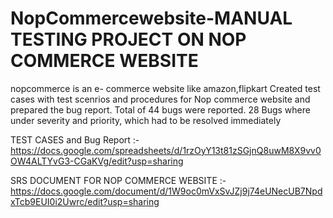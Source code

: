 # NopCommercewebsite-MANUAL TESTING PROJECT ON NOP COMMERCE WEBSITE
nopcommerce is an  e- commerce website  like amazon,flipkart
Created test cases with test scenrios and procedures for Nop commerce website  and prepared the bug report. Total of 44 bugs were reported. 28 Bugs where under severity and priority, which had to be resolved immediately

TEST CASES  and Bug Report :-   https://docs.google.com/spreadsheets/d/1rzOyY13t81zSGjnQ8uwM8X9vv0OW4ALTYvG3-CGaKVg/edit?usp=sharing

SRS DOCUMENT FOR NOP COMMERCE WEBSITE :- https://docs.google.com/document/d/1W9oc0mVxSvJZj9j74eUNecUB7NpdxTcb9EUI0i2Uwrc/edit?usp=sharing


